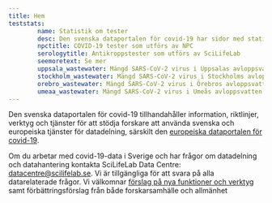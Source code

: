 ```yaml
---
title: Hem
teststats:
        name: Statistik om tester
        desc: Den svenska dataportalen för covid-19 har sidor med statistik om COVID-19-tester som utförs av [Nationellt Pandemicenter](/sv/data_types/health_data/npc-statistics/) (till och med december 2020) och om antikroppstester för  SARS-CoV-2 som utförs av [SciLifeLab Autoimmunity and Serology profiling facility](/sv/data_types/health_data/serology-statistics/) (uppdateras manuellt).
        npctitle: COVID-19 tester som utförs av NPC
        serologytitle: Antikroppstester som utförs av SciLifeLab
        seemoretext: Se mer
        uppsala_wastewater: Mängd SARS-CoV-2 virus i Uppsalas avloppsvatten
        stockholm_wastewater: Mängd SARS-CoV-2 virus i Stockholms avloppsvatten
        orebro_wastewater: Mängd SARS-CoV-2 virus i Örebros avloppsvatten
        umeaa_wastewater: Mängd SARS-CoV-2 virus i Umeås avloppsvatten
---
```


Den svenska dataportalen för covid-19 tillhandahåller information, riktlinjer, verktyg och tjänster för att stödja forskare att använda svenska och europeiska tjänster för datadelning, särskilt den [europeiska dataportalen för covid-19](https://covid19dataportal.org).

Om du arbetar med covid-19-data i Sverige och har frågor om datadelning och datahantering kontakta SciLifeLab Data Centre: datacentre@scilifelab.se. Vi är tillgängliga för att svara på alla datarelaterade frågor. Vi välkomnar [förslag på nya funktioner och verktyg](/sv/suggestions/) samt förbättringsförslag från både forskarsamhälle och allmänhet
